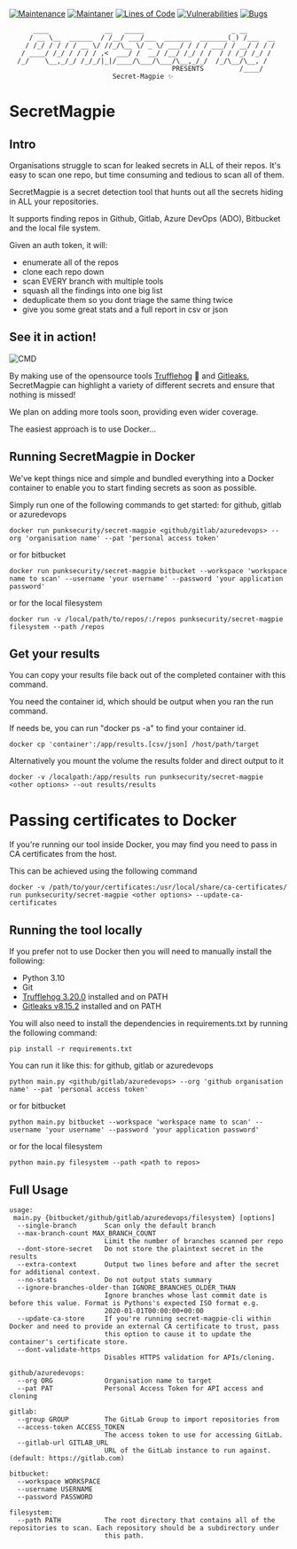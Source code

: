 [![Maintenance](https://img.shields.io/badge/Maintained%3F-yes-green.svg)](https://GitHub.com/punk-security/secret-magpie-cli/graphs/commit-activity)
[![Maintaner](https://img.shields.io/badge/maintainer-PunkSecurity-blue)](https://www.punksecurity.co.uk)
[![Lines of Code](https://sonarcloud.io/api/project_badges/measure?project=punk-security_secret-magpie-cli&metric=ncloc)](https://sonarcloud.io/summary/new_code?id=punk-security_secret-magpie-cli)
[![Vulnerabilities](https://sonarcloud.io/api/project_badges/measure?project=punk-security_secret-magpie-cli&metric=vulnerabilities)](https://sonarcloud.io/summary/new_code?id=punk-security_secret-magpie-cli)
[![Bugs](https://sonarcloud.io/api/project_badges/measure?project=punk-security_secret-magpie-cli&metric=bugs)](https://sonarcloud.io/summary/new_code?id=punk-security_secret-magpie-cli)

          ____              __   _____                      _ __       
         / __ \__  ______  / /__/ ___/___  _______  _______(_) /___  __
        / /_/ / / / / __ \/ //_/\__ \/ _ \/ ___/ / / / ___/ / __/ / / /
       / ____/ /_/ / / / / ,<  ___/ /  __/ /__/ /_/ / /  / / /_/ /_/ / 
      /_/    \__,_/_/ /_/_/|_|/____/\___/\___/\__,_/_/  /_/\__/\__, /  
                                             PRESENTS         /____/  
                              Secret-Magpie ✨
                                                  
    
# SecretMagpie 

## Intro

Organisations struggle to scan for leaked secrets in ALL of their repos.  It's easy to scan one repo, but time consuming and tedious to scan all of them.

SecretMagpie is a secret detection tool that hunts out all the secrets hiding in ALL your repositories. 

It supports finding repos in Github, Gitlab, Azure DevOps (ADO), Bitbucket and the local file system.

Given an auth token, it will:

* enumerate all of the repos
* clone each repo down
* scan EVERY branch with multiple tools
* squash all the findings into one big list
* deduplicate them so you dont triage the same thing twice
* give you some great stats and a full report in csv or json

## See it in action!

![CMD](Docs/secret-magpie.gif)

By making use of the opensource tools [Trufflehog](https://github.com/trufflesecurity/trufflehog) 🐷 and [Gitleaks](https://github.com/zricethezav/gitleaks), SecretMagpie can highlight a variety of different secrets and ensure that nothing is missed!

We plan on adding more tools soon, providing even wider coverage.

The easiest approach is to use Docker...

## Running SecretMagpie in Docker

We've kept things nice and simple and bundled everything into a Docker container to enable you to start finding secrets as soon as possible. 

Simply run one of the following commands to get started:
for github, gitlab or azuredevops
```shell
docker run punksecurity/secret-magpie <github/gitlab/azuredevops> --org 'organisation name' --pat 'personal access token'
```
or for bitbucket
```shell
docker run punksecurity/secret-magpie bitbucket --workspace 'workspace name to scan' --username 'your username' --password 'your application password'
```
or for the local filesystem
```shell
docker run -v /local/path/to/repos/:/repos punksecurity/secret-magpie filesystem --path /repos
```
## Get your results
You can copy your results file back out of the completed container with this command.

You need the container id, which should be output when you ran the run command. 

If needs be, you can run "docker ps -a" to find your container id.

```
docker cp 'container':/app/results.[csv/json] /host/path/target
```

Alternatively you mount the volume the results folder and direct output to it

```
docker -v /localpath:/app/results run punksecurity/secret-magpie <other options> --out results/results
```
# Passing certificates to Docker
If you're running our tool inside Docker, you may find you need to pass in CA certificates from the host.

This can be achieved using the following command

```
docker -v /path/to/your/certificates:/usr/local/share/ca-certificates/ run punksecurity/secret-magpie <other options> --update-ca-certificates
```

## Running the tool locally

If you prefer not to use Docker then you will need to manually install the following:

* Python 3.10
* Git
* [Trufflehog 3.20.0](https://github.com/trufflesecurity/trufflehog/releases/tag/v3.20.0) installed and on PATH
* [Gitleaks v8.15.2](https://github.com/zricethezav/gitleaks/releases/tag/v8.15.2) installed and on PATH

You will also need to install the dependencies in requirements.txt by running the following command:

```
pip install -r requirements.txt
```

You can run it like this:
for github, gitlab or azuredevops
```shell
python main.py <github/gitlab/azuredevops> --org 'github organisation name' --pat 'personal access token'
```
or for bitbucket
```shell
python main.py bitbucket --workspace 'workspace name to scan' --username 'your username' --password 'your application password'
```
or for the local filesystem
```shell
python main.py filesystem --path <path to repos>
```

## Full Usage

```
usage: 
 main.py {bitbucket/github/gitlab/azuredevops/filesystem} [options] 
  --single-branch       Scan only the default branch
  --max-branch-count MAX_BRANCH_COUNT
                        Limit the number of branches scanned per repo
  --dont-store-secret   Do not store the plaintext secret in the results
  --extra-context       Output two lines before and after the secret for additional context.
  --no-stats            Do not output stats summary
  --ignore-branches-older-than IGNORE_BRANCHES_OLDER_THAN
                        Ignore branches whose last commit date is before this value. Format is Pythons's expected ISO format e.g.
                        2020-01-01T00:00:00+00:00
  --update-ca-store     If you're running secret-magpie-cli within Docker and need to provide an external CA certificate to trust, pass     
                        this option to cause it to update the container's certificate store.
  --dont-validate-https
                        Disables HTTPS validation for APIs/cloning.

github/azuredevops:
  --org ORG             Organisation name to target
  --pat PAT             Personal Access Token for API access and cloning

gitlab:
  --group GROUP         The GitLab Group to import repositories from
  --access-token ACCESS_TOKEN
                        The access token to use for accessing GitLab.
  --gitlab-url GITLAB_URL
                        URL of the GitLab instance to run against. (default: https://gitlab.com)

bitbucket:
  --workspace WORKSPACE
  --username USERNAME
  --password PASSWORD

filesystem:
  --path PATH           The root directory that contains all of the repositories to scan. Each repository should be a subdirectory under    
                        this path.
```
